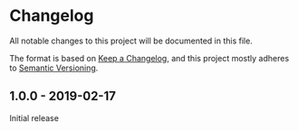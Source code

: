 # Changelog

All notable changes to this project will be documented in this file.

The format is based on [Keep a Changelog](https://keepachangelog.com/en/1.0.0/),
and this project mostly adheres to [Semantic Versioning](https://semver.org/spec/v2.0.0.html).

## 1.0.0 - 2019-02-17

Initial release

[Unreleased]: https://github.com/benface/tailwindcss-triangles/compare/v1.0.0...HEAD
